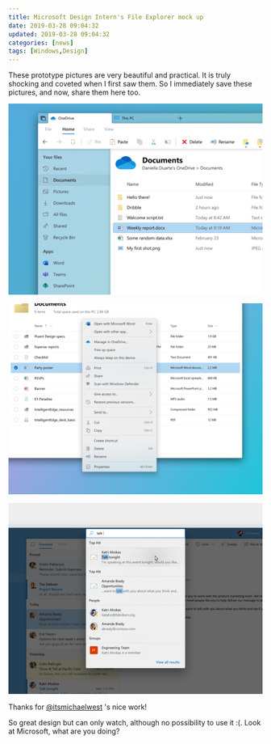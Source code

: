 ```yaml
---
title: Microsoft Design Intern's File Explorer mock up
date: 2019-03-28 09:04:32
updated: 2019-03-28 09:04:32
categories: [news]
tags: [Windows,Design]
---
```




These prototype pictures are very beautiful and practical. It is truly shocking and coveted when I first saw them. So I immediately save these pictures, and now, share them here too.

![File Explorer](1553763941204.png)



![File Explorer](1553763951111.png)

![Search In Email](1553763956400.png)

Thanks for [@itsmichaelwest](https://twitter.com/itsmichaelwest) 's nice work!

So great design but can only watch, although no possibility to use it :(. Look at Microsoft, what are you doing?

